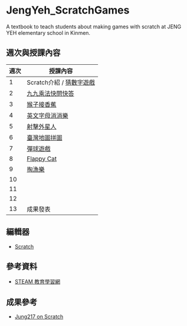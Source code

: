 # JengYeh_ScratchGames
A textbook to teach students about making games with scratch  at JENG YEH elementary school in Kinmen.

## 週次與授課內容

| 週次 | 授課內容 |
| ---- | ------------------------------ |
| 1    | Scratch介紹 / [猜數字遊戲](/week1) |
| 2    | [九九乘法快問快答](/week2) |
| 3    | [猴子接香蕉](/week3) |
| 4    | [英文字母消消樂](/week4) |
| 5    | [射擊外星人](/week5) |
| 6    | [臺灣地圖拼圖](/week6) |
| 7    | [彈球遊戲](/week7) |
| 8    | [Flappy Cat](/week8) |
| 9    | [掏漁樂](/week9) |
| 10   | [](/week10) |
| 11   | [](/week11) |
| 12   | [](/week12) |
| 13   | 成果發表 |

## 編輯器
- [Scratch](https://scratch.mit.edu/)

## 參考資料
- [STEAM 教育學習網](https://steam.oxxostudio.tw/category/scratch/index.html)

## 成果參考
* [Jung217 on Scratch](https://scratch.mit.edu/users/Jung217/)

